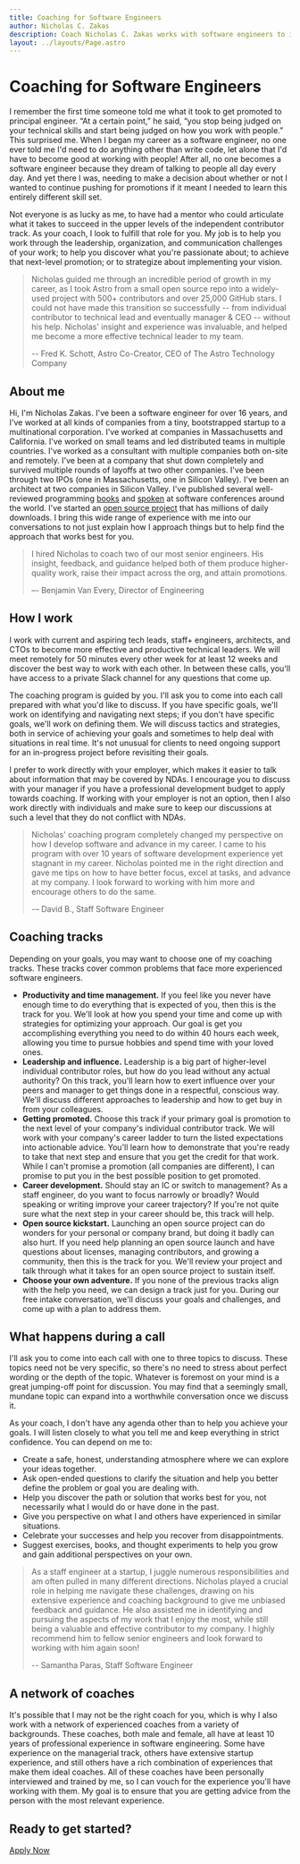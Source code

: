 ```yaml
---
title: Coaching for Software Engineers
author: Nicholas C. Zakas
description: Coach Nicholas C. Zakas works with software engineers to improve their productivity, leadership skills, and career trajectory. Known for his many books, popular talks, and creating the ESLint open source project, Nicholas has the experience to help regardless of your goals.
layout: ../layouts/Page.astro
---
```


# Coaching for Software Engineers

I remember the first time someone told me what it took to get promoted to principal engineer. “At a certain point,” he said, “you stop being judged on your technical skills and start being judged on how you work with people.” This surprised me. When I began my career as a software engineer, no one ever told me I'd need to do anything other than write code, let alone that I'd have to become good at working with people! After all, no one becomes a software engineer because they dream of talking to people all day every day. And yet there I was, needing to make a decision about whether or not I wanted to continue pushing for promotions if it meant I needed to learn this entirely different skill set.

Not everyone is as lucky as me, to have had a mentor who could articulate what it takes to succeed in the upper levels of the independent contributor track. As your coach, I look to fulfill that role for you. My job is to help you work through the leadership, organization, and communication challenges of your work; to help you discover what you're passionate about; to achieve that next-level promotion; or to strategize about implementing your vision.

> Nicholas guided me through an incredible period of growth in my career, as I took Astro from a small open source repo into a widely-used project with 500+ contributors and over 25,000 GitHub stars. I could not have made this transition so successfully -- from individual contributor to technical lead and eventually manager & CEO -- without his help. Nicholas' insight and experience was invaluable, and helped me become a more effective technical leader to my team.
>
> -- Fred K. Schott, Astro Co-Creator, CEO of The Astro Technology Company

## About me

Hi, I'm Nicholas Zakas. I've been a software engineer for over 16 years, and I've worked at all kinds of companies from a tiny, bootstrapped startup to a multinational corporation. I've worked at companies in Massachusetts and California. I've worked on small teams and led distributed teams in multiple countries. I've worked as a consultant with multiple companies both on-site and remotely. I've been at a company that shut down completely and survived multiple rounds of layoffs at two other companies. I've been through two IPOs (one in Massachusetts, one in Silicon Valley). I've been an architect at two companies in Silicon Valley. I've published several well-reviewed programming [books](/books) and [spoken](/speaking) at software conferences around the world. I've started an [open source project](https://eslint.org) that has millions of daily downloads. I bring this wide range of experience with me into our conversations to not just explain how I approach things but to help find the approach that works best for you.

> I hired Nicholas to coach two of our most senior engineers. His insight, feedback, and guidance helped both of them produce higher-quality work, raise their impact across the org, and attain promotions.
>
> –- Benjamin Van Every, Director of Engineering

## How I work

I work with current and aspiring tech leads, staff+ engineers, architects, and CTOs to become more effective and productive technical leaders. We will meet remotely for 50 minutes every other week for at least 12 weeks and discover the best way to work with each other. In between these calls, you'll have access to a private Slack channel for any questions that come up. 

The coaching program is guided by you. I'll ask you to come into each call prepared with what you'd like to discuss. If you have specific goals, we'll work on identifying and navigating next steps; if you don't have specific goals, we'll work on defining them. We will discuss tactics and strategies, both in service of achieving your goals and sometimes to help deal with situations in real time. It's not unusual for clients to need ongoing support for an in-progress project before revisiting their goals.

I prefer to work directly with your employer, which makes it easier to talk about information that may be covered by NDAs. I encourage you to discuss with your manager if you have a professional development budget to apply towards coaching. If working with your employer is not an option, then I also work directly with individuals and make sure to keep our discussions at such a level that they do not conflict with NDAs.

> Nicholas' coaching program completely changed my perspective on how I develop software and advance in my career. I came to his program with over 10 years of software development experience yet stagnant in my career. Nicholas pointed me in the right direction and gave me tips on how to have better focus, excel at tasks, and advance at my company. I look forward to working with him more and encourage others to do the same.
>
> -– David B., Staff Software Engineer

## Coaching tracks

Depending on your goals, you may want to choose one of my coaching tracks. These tracks cover common problems that face more experienced software engineers.

* **Productivity and time management.** If you feel like you never have enough time to do everything that is expected of you, then this is the track for you. We'll look at how you spend your time and come up with strategies for optimizing your approach. Our goal is get you accomplishing everything you need to do within 40 hours each week, allowing you time to pursue hobbies and spend time with your loved ones.
* **Leadership and influence.** Leadership is a big part of higher-level individual contributor roles, but how do you lead without any actual authority? On this track, you'll learn how to exert influence over your peers and manager to get things done in a respectful, conscious way. We'll discuss different approaches to leadership and how to get buy in from your colleagues.
* **Getting promoted.** Choose this track if your primary goal is promotion to the next level of your company's individual contributor track. We will work with your company's career ladder to turn the listed expectations into actionable advice. You'll learn how to demonstrate that you're ready to take that next step and ensure that you get the credit for that work. While I can't promise a promotion (all companies are different), I can promise to put you in the best possible position to get promoted.
* **Career development.** Should stay an IC or switch to management? As a staff engineer, do you want to focus narrowly or broadly? Would speaking or writing improve your career trajectory? If you're not quite sure what the next step in your career should be, this track will help.
* **Open source kickstart.** Launching an open source project can do wonders for your personal or company brand, but doing it badly can also hurt. If you need help planning an open source launch and have questions about licenses, managing contributors, and growing a community, then this is the track for you. We'll review your project and talk through what it takes for an open source project to sustain itself.
* **Choose your own adventure.** If you none of the previous tracks align with the help you need, we can design a track just for you. During our free intake conversation, we'll discuss your goals and challenges, and come up with a plan to address them.

## What happens during a call

I'll ask you to come into each call with one to three topics to discuss. These topics need not be very specific, so there's no need to stress about perfect wording or the depth of the topic. Whatever is foremost on your mind is a great jumping-off point for discussion. You may find that a seemingly small, mundane topic can expand into a worthwhile conversation once we discuss it.

As your coach, I don't have any agenda other than to help you achieve your goals. I will listen closely to what you tell me and keep everything in strict confidence. You can depend on me to:

* Create a safe, honest, understanding atmosphere where we can explore your ideas together.
* Ask open-ended questions to clarify the situation and help you better define the problem or goal you are dealing with.
* Help you discover the path or solution that works best for you, not necessarily what I would do or have done in the past.
* Give you perspective on what I and others have experienced in similar situations.
* Celebrate your successes and help you recover from disappointments.
* Suggest exercises, books, and thought experiments to help you grow and gain additional perspectives on your own.

> As a staff engineer at a startup, I juggle numerous responsibilities and am often pulled in many different directions. Nicholas played a crucial role in helping me navigate these challenges, drawing on his extensive experience and coaching background to give me unbiased feedback and guidance. He also assisted me in identifying and pursuing the aspects of my work that I enjoy the most, while still being a valuable and effective contributor to my company. I highly recommend him to fellow senior engineers and look forward to working with him again soon!
>
> -- Samantha Paras, Staff Software Engineer

## A network of coaches

It's possible that I may not be the right coach for you, which is why I also work with a network of experienced coaches from a variety of backgrounds. These coaches, both male and female, all have at least 10 years of professional experience in software engineering. Some have experience on the managerial track, others have extensive startup experience, and still others have a rich combination of experiences that make them ideal coaches. All of these coaches have been personally interviewed and trained by me, so I can vouch for the experience you'll have working with them. My goal is to ensure that you are getting advice from the person with the most relevant experience. 

<div class="center-text">
    <h2>Ready to get started?</h2>
    <a href="/coaching/apply/" class="link-btn cta-btn">Apply Now</a>
</div>

